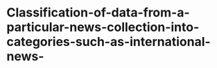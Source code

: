 # Classification-of-data-from-a-particular-news-collection-into-categories-such-as-international-news-